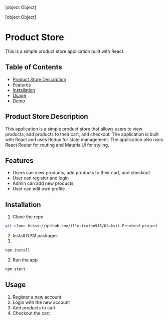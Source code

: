 [object Object]

[object Object]

# Product Store

This is a simple product store application built with React.

## Table of Contents

- [Product Store Description](#product-store-description)
- [Features](#features)
- [Installation](#installation)
- [Usage](#usage)
- [Demo](#demo)

## Product Store Description

This application is a simple product store that allows users to view products, add products to their cart, and checkout. The application is built with React and uses Redux for state management. The application also uses React Router for routing and MaterialUi for styling.

## Features

- Users can view products, add products to their cart, and checkout
- User can register and login
- Admin can add new products,
- User can edit own profile

## Installation

1. Clone the repo

```bash
git clone https://github.com/illustraton916/Oleksii-Frontend-project
```
2. Install NPM packages
3. 
```bash
npm install

```

3. Run the app

```bash
npm start

```

## Usage

1. Register a new account
2. Login with the new account
3. Add products to cart
4. Checkout the cart

